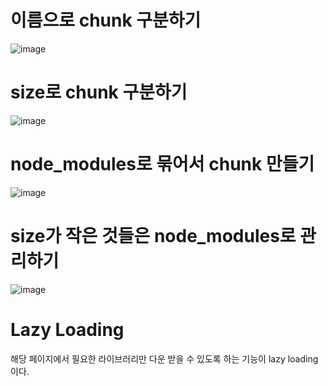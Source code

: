 # 이름으로 chunk 구분하기
![image](https://github.com/kjkksu2/code-spliting/assets/80094949/8b99f9c3-7b9c-4d6a-8d3f-71ceebdc1f66)

# size로 chunk 구분하기
![image](https://github.com/kjkksu2/code-spliting/assets/80094949/7a62bfa1-95b1-4fec-bdb3-4adb3aa06020)

# node_modules로 묶어서 chunk 만들기
![image](https://github.com/kjkksu2/code-spliting/assets/80094949/4bf12fce-1847-4f69-a7a1-c5a0809b6604)

# size가 작은 것들은 node_modules로 관리하기
![image](https://github.com/kjkksu2/code-spliting/assets/80094949/b926da96-c98e-4c7a-814d-d75abaf48fcc)

# Lazy Loading
해당 페이지에서 필요한 라이브러리만 다운 받을 수 있도록 하는 기능이 lazy loading이다.
